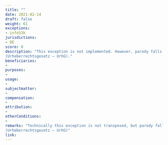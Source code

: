 ```yaml
---
title: ""
date: 2021-02-14
draft: false
weight: 61
exceptions:
- info53k
jurisdictions:
- DE
score: 0
description: "This exception is not implemented. However, parody falls under the 'Free use' exception as per Section 24 of the Act on Copyright and Related Rights
(Urheberrechtsgesetz – UrhG)." 
beneficiaries:
- 
purposes: 
- 
usage:
- 
subjectmatter:
- 
compensation:
-
attribution: 
-
otherConditions: 
- 
remarks: "Technically this exception is not transposed, but parody falls under the 'Free use' exception as per Section 24 of the Act on Copyright and Related Rights
(Urheberrechtsgesetz – UrhG)"
link: 
---
```

